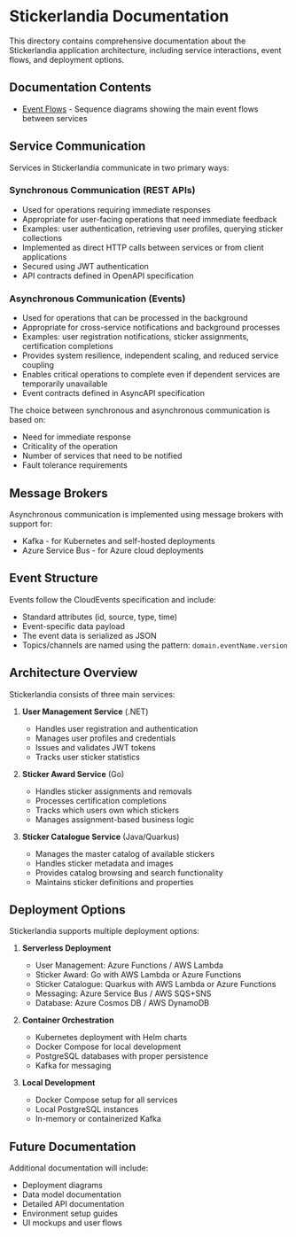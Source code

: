 # Stickerlandia Documentation

This directory contains comprehensive documentation about the Stickerlandia application architecture, including service interactions, event flows, and deployment options.

## Documentation Contents

- [Event Flows](event_flows.md) - Sequence diagrams showing the main event flows between services

## Service Communication

Services in Stickerlandia communicate in two primary ways:

### Synchronous Communication (REST APIs)

- Used for operations requiring immediate responses
- Appropriate for user-facing operations that need immediate feedback
- Examples: user authentication, retrieving user profiles, querying sticker collections
- Implemented as direct HTTP calls between services or from client applications
- Secured using JWT authentication
- API contracts defined in OpenAPI specification

### Asynchronous Communication (Events)

- Used for operations that can be processed in the background
- Appropriate for cross-service notifications and background processes
- Examples: user registration notifications, sticker assignments, certification completions
- Provides system resilience, independent scaling, and reduced service coupling
- Enables critical operations to complete even if dependent services are temporarily unavailable
- Event contracts defined in AsyncAPI specification

The choice between synchronous and asynchronous communication is based on:
- Need for immediate response
- Criticality of the operation
- Number of services that need to be notified
- Fault tolerance requirements

## Message Brokers

Asynchronous communication is implemented using message brokers with support for:
- Kafka - for Kubernetes and self-hosted deployments
- Azure Service Bus - for Azure cloud deployments

## Event Structure

Events follow the CloudEvents specification and include:
- Standard attributes (id, source, type, time)
- Event-specific data payload
- The event data is serialized as JSON
- Topics/channels are named using the pattern: `domain.eventName.version`

## Architecture Overview

Stickerlandia consists of three main services:

1. **User Management Service** (.NET)
   - Handles user registration and authentication
   - Manages user profiles and credentials
   - Issues and validates JWT tokens
   - Tracks user sticker statistics

2. **Sticker Award Service** (Go)
   - Handles sticker assignments and removals
   - Processes certification completions
   - Tracks which users own which stickers
   - Manages assignment-based business logic

3. **Sticker Catalogue Service** (Java/Quarkus)
   - Manages the master catalog of available stickers
   - Handles sticker metadata and images
   - Provides catalog browsing and search functionality
   - Maintains sticker definitions and properties

## Deployment Options

Stickerlandia supports multiple deployment options:

1. **Serverless Deployment**
   - User Management: Azure Functions / AWS Lambda
   - Sticker Award: Go with AWS Lambda or Azure Functions
   - Sticker Catalogue: Quarkus with AWS Lambda or Azure Functions
   - Messaging: Azure Service Bus / AWS SQS+SNS
   - Database: Azure Cosmos DB / AWS DynamoDB

2. **Container Orchestration**
   - Kubernetes deployment with Helm charts
   - Docker Compose for local development
   - PostgreSQL databases with proper persistence
   - Kafka for messaging

3. **Local Development**
   - Docker Compose setup for all services
   - Local PostgreSQL instances
   - In-memory or containerized Kafka

## Future Documentation

Additional documentation will include:

- Deployment diagrams
- Data model documentation
- Detailed API documentation
- Environment setup guides
- UI mockups and user flows 